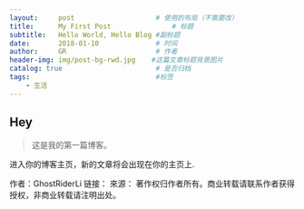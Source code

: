 ```yaml
---
layout:     post                    # 使用的布局（不需要改）
title:      My First Post               # 标题 
subtitle:   Hello World, Hello Blog #副标题
date:       2018-01-10              # 时间
author:     GR                      # 作者
header-img: img/post-bg-rwd.jpg    #这篇文章标题背景图片
catalog: true                       # 是否归档
tags:                               #标签
    - 生活
---
```


## Hey
>这是我的第一篇博客。

进入你的博客主页，新的文章将会出现在你的主页上.

作者：GhostRiderLi
链接：
來源：
著作权归作者所有。商业转载请联系作者获得授权，非商业转载请注明出处。
